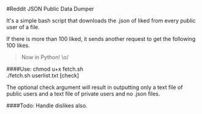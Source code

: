 #Reddit JSON Public Data Dumper

It's a simple bash script that downloads the .json of liked from every public user of a file.

If there is more than 100 liked, it sends another request to get the following 100 likes.

> Now in Python! \o/

####Use:
chmod u+x fetch.sh  
./fetch.sh userlist.txt [check]

The optional check argument will result in outputting only a text file of public users and a text file of private users and no .json files.

####Todo:
Handle dislikes also.